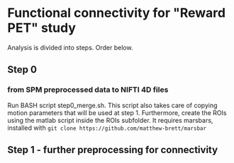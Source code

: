 # Functional connectivity for "Reward PET" study

Analysis is divided into steps. Order below.

## Step 0
### from SPM preprocessed data to NIFTI 4D files

Run BASH script step0_merge.sh. This script also takes care of copying motion parameters that will be used at step 1.
Furthermore, create the ROIs using the matlab script inside the ROIs subfolder. It requires marsbars, installed with
```git clone https://github.com/matthew-brett/marsbar```

## Step 1 - further preprocessing for connectivity

